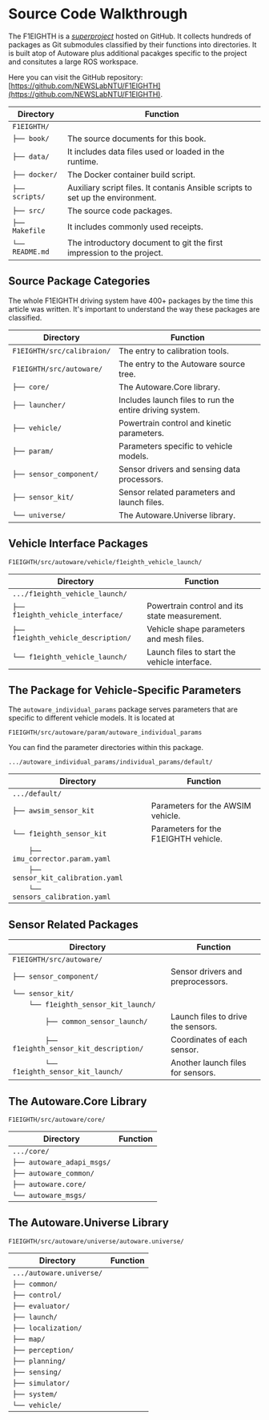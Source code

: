 # Source Code Walkthrough

The F1EIGHTH is a
[_superproject_](https://en.wikibooks.org/wiki/Git/Submodules_and_Superprojects)
hosted on GitHub. It collects hundreds of packages as Git submodules
classified by their functions into directories. It is built atop of
Autoware plus additional pacakges specific to the project and
consitutes a large ROS workspace.

Here you can visit the GitHub repository:
[https://github.com/NEWSLabNTU/F1EIGHTH](https://github.com/NEWSLabNTU/F1EIGHTH).


| Directory       | Function                                                                       |
|-----------------|--------------------------------------------------------------------------------|
| `F1EIGHTH/`     |                                                                                |
| `├── book/`     | The source documents for this book.                                            |
| `├── data/`     | It includes data files used or loaded in the runtime.                          |
| `├── docker/`   | The Docker container build script.                                             |
| `├── scripts/`  | Auxiliary script files. It contanis Ansible scripts to set up the environment. |
| `├── src/`      | The source code packages.                                                      |
| `├── Makefile`  | It includes commonly used receipts.                                            |
| `└── README.md` | The introductory document to git the first impression to the project.          |


## Source Package Categories

The whole F1EIGHTH driving system have 400+ packages by the time this
article was written. It's important to understand the way these
packages are classified.

| Directory                  | Function                                                |
|----------------------------|---------------------------------------------------------|
| `F1EIGHTH/src/calibraion/` | The entry to calibration tools.                         |
| `F1EIGHTH/src/autoware/`   | The entry to the Autoware source tree.                  |
| `├── core/`                | The Autoware.Core library.                              |
| `├── launcher/`            | Includes launch files to run the entire driving system. |
| `├── vehicle/`             | Powertrain control and kinetic parameters.              |
| `├── param/`               | Parameters specific to vehicle models.                  |
| `├── sensor_component/`    | Sensor drivers and sensing data processors.             |
| `├── sensor_kit/`          | Sensor related parameters and launch files.             |
| `└── universe/`            | The Autoware.Universe library.                          |



## Vehicle Interface Packages

`F1EIGHTH/src/autoware/vehicle/f1eighth_vehicle_launch/`

| Directory                           | Function                                      |
|-------------------------------------|-----------------------------------------------|
| `.../f1eighth_vehicle_launch/`      |                                               |
| `├── f1eighth_vehicle_interface/`   | Powertrain control and its state measurement. |
| `├── f1eighth_vehicle_description/` | Vehicle shape parameters and mesh files.      |
| `└── f1eighth_vehicle_launch/`      | Launch files to start the vehicle interface.  |


## The Package for Vehicle-Specific Parameters

The `autoware_individual_params` package serves parameters that are
specific to different vehicle models. It is located at

```
F1EIGHTH/src/autoware/param/autoware_individual_params
```

You can find the parameter directories within this package.

```
.../autoware_individual_params/individual_params/default/
```

| Directory                                                  | Function                             |
|------------------------------------------------------------|--------------------------------------|
| `.../default/` |                                      |
| `├── awsim_sensor_kit`                                     | Parameters for the AWSIM vehicle.    |
| `└── f1eighth_sensor_kit`                                  | Parameters for the F1EIGHTH vehicle. |
| `    ├── imu_corrector.param.yaml`                         |                                      |
| `    ├── sensor_kit_calibration.yaml`                      |                                      |
| `    └── sensors_calibration.yaml`                         |                                      |


## Sensor Related Packages

| Directory                                      | Function                           |
|------------------------------------------------|------------------------------------|
| `F1EIGHTH/src/autoware/`                       |                                    |
| `├── sensor_component/`                        | Sensor drivers and preprocessors.  |
| `└── sensor_kit/`                              |                                    |
| `    └── f1eighth_sensor_kit_launch/`          |                                    |
| `        ├── common_sensor_launch/`            | Launch files to drive the sensors. |
| `        ├── f1eighth_sensor_kit_description/` | Coordinates of each sensor.        |
| `        └── f1eighth_sensor_kit_launch/`      | Another launch files for sensors.  |


## The Autoware.Core Library

`F1EIGHTH/src/autoware/core/`

| Directory                  | Function |
|----------------------------|----------|
| `.../core/`                |          |
| `├── autoware_adapi_msgs/` |          |
| `├── autoware_common/`     |          |
| `├── autoware.core/`       |          |
| `└── autoware_msgs/`       |          |



## The Autoware.Universe Library

`F1EIGHTH/src/autoware/universe/autoware.universe/`

| Directory                                           | Function |
|-----------------------------------------------------|----------|
| `.../autoware.universe/` |          |
| `├── common/`                                       |          |
| `├── control/`                                      |          |
| `├── evaluator/`                                    |          |
| `├── launch/`                                       |          |
| `├── localization/`                                 |          |
| `├── map/`                                          |          |
| `├── perception/`                                   |          |
| `├── planning/`                                     |          |
| `├── sensing/`                                      |          |
| `├── simulator/`                                    |          |
| `├── system/`                                       |          |
| `└── vehicle/`                                      |          |

